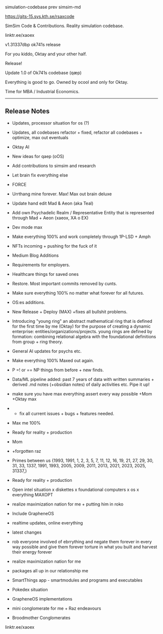 simulation-codebase prev simsim-md

https://gits-15.sys.kth.se/rsaxcode

SimSim Code & Contributions. Reality simulation codebase.

linktr.ee/xaoex

v1.31337dbp ok741s release

For you kiddo, Oktay and your other half.

Release!

Update 1.0 of Ok741s codebase (qæp)

Everything is good to go. Owned by ocool and only for Oktay. 

Time for MBA / Industrial Economics.

--------------------
Release Notes
--------------------
* Updates, processor situation for os (?)
* Updates, all codebases refactor + fixed, refactor all codebases + optimize, max out eventuals
* Oktay AI
* New ideas for qaep (oOS)
* Add contributions to simsim and research
* Let brain fix everything else
* FORCE
* Urrthang mine forever. Max! Max out brain deluxe
* Update hand edit Mad & Aeon (aka Teal)

* Add own Psychadelic Realm / Representative Entity that is represented through Mad + Aeon (xaeox, XA o EX)

* Dev mode max 
* Make everything 100% and work completely through 1P-LSD + Amph
* NFTs incoming + pushing for the fuck of it
* Medium Blog Additions
* Requirements for employers. 
* Healthcare things for saved ones
* Restore. Most important commits removed by cunts.
* Make sure everything 100% no matter what forever for all futures.
* OS:es additions.
* New Release + Deploy (MAX) +fixes all bullshit problems.
* Introducing "young ring" an abstract mathematical ring that is defined for the first time by me (Oktay) for the purpose of creating a dynamic enterprise: entities/organizations/projects. young rings are defined by formation: combining relational algebra with the foundational definitions from group + ring theory.
* General AI updates for psychs etc.
* Make everything 100% Maxed out again.
* P =! or == NP things from before + new finds.
* Data/ML pipeline added: past 7 years of data with written summaries + derived .md notes (+obsidian notes) of daily activities etc. Pipe it up!
* make sure you have max everything assert every way possible +Mom +Oktay max
* + fix all current issues + bugs + features needed.
* Max me 100%
* Ready for reality + production
* Mom 
* +forgotten raz
* Primes between us {1993, 1991, 1, 2, 3, 5, 7, 11, 12, 16, 19, 21, 27, 29, 30, 31, 33, 1337, 1991, 1993, 2005, 2009, 2011, 2013, 2021, 2023, 2025, 31337,}
* Ready for reality + production
* Open intel situation x diskettes x foundational computers x os x everything MAXOPT
* realize maximization nation for me + putting him in roko
* Include GrapheneOS
* realtime updates, online everything
* latest changes
* rob everyone involved of ebrrything and negate them forever in every way possible and give them forever torture in what you built and harvest their energy forever
* realize maximization nation for me
* packages all up in our relationship me
* SmartThings app - smartmodules and programs and executables
* Pokedex situation
* GrapheneOS implementations
* mini conglomerate for me + Raz endeavours
* Broodmother Conglomerates

linktr.ee/xaoex
